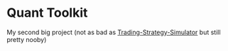 # Quant Toolkit
My second big project (not as bad as [Trading-Strategy-Simulator](https://github.com/pickwick9/Trading-Strategy-Simulator) but still pretty nooby)
